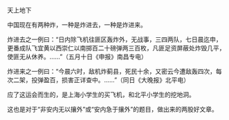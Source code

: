 天上地下

  

中国现在有两种炸，一种是炸进去，一种是炸进来。

炸进去之一例曰：“日内除飞机往匪区轰炸外，无战事，三四两队，七日晨迄申，更番成队飞宜黄以西崇仁以南掷百二十磅弹两三百枚，凡匪足资屏蔽处炸毁几平，使匪无从休养。……”（五月十日《申报》南昌专电）

炸进来之一例曰：“今晨六时，敌机炸蓟县，死民十余，又密云今遭敌轰四次，每次二架，投弹盈百，损害正详查中。……”（同日《大晚报》北平电）

应了这运会而生的，是上海小学生的买飞机，和北平小学生的挖地洞。

这也是对于“非安内无以攘外”或“安内急于攘外”的题目，做出来的两股好文章。
